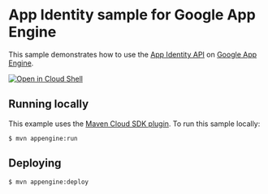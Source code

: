 # App Identity sample for Google App Engine

This sample demonstrates how to use the [App Identity API][appid] on [Google App
Engine][ae-docs].

<a href="https://console.cloud.google.com/cloudshell/open?git_repo=https://github.com/GoogleCloudPlatform/java-docs-samples&page=editor&open_in_editor=appengine/appidentity/README.md">
<img alt="Open in Cloud Shell" src ="http://gstatic.com/cloudssh/images/open-btn.png"></a>

[appid]: https://cloud.google.com/appengine/docs/java/appidentity/
[ae-docs]: https://cloud.google.com/appengine/docs/java/

## Running locally
This example uses the
[Maven Cloud SDK plugin](https://cloud.google.com/appengine/docs/java/tools/using-maven).
To run this sample locally:

    $ mvn appengine:run

## Deploying

    $ mvn appengine:deploy
